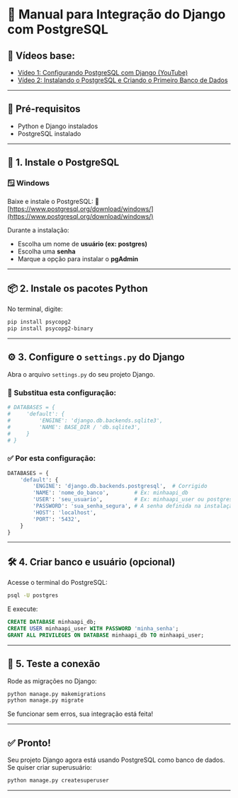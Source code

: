 

# 📘 Manual para Integração do Django com PostgreSQL

## 🎥 Vídeos base:

* [Vídeo 1: Configurando PostgreSQL com Django (YouTube)](https://www.youtube.com/watch?v=XdZtUVmgF-Q)
* [Vídeo 2: Instalando o PostgreSQL e Criando o Primeiro Banco de Dados](https://www.youtube.com/watch?v=L_2l8XTCPAE&t=106s&pp=ygUTcG9zdGdyZXNxbCB0dXRvcmlhbA%3D%3D)

---

## 🧰 Pré-requisitos

* Python e Django instalados
* PostgreSQL instalado

---

## 💾 1. Instale o PostgreSQL

### 🪟 Windows

Baixe e instale o PostgreSQL:
🔗 [https://www.postgresql.org/download/windows/](https://www.postgresql.org/download/windows/)

Durante a instalação:

* Escolha um nome de **usuário (ex: postgres)**
* Escolha uma **senha**
* Marque a opção para instalar o **pgAdmin**

---

## 📦 2. Instale os pacotes Python

No terminal, digite:

```bash
pip install psycopg2
pip install psycopg2-binary
```

---

## ⚙️ 3. Configure o `settings.py` do Django

Abra o arquivo `settings.py` do seu projeto Django.

### 🔄 Substitua esta configuração:

```python
# DATABASES = {
#     'default': {
#         'ENGINE': 'django.db.backends.sqlite3',
#         'NAME': BASE_DIR / 'db.sqlite3',
#     }
# }
```

### ✅ Por esta configuração:

```python
DATABASES = {
    'default': {
        'ENGINE': 'django.db.backends.postgresql',  # Corrigido
        'NAME': 'nome_do_banco',        # Ex: minhaapi_db
        'USER': 'seu_usuario',          # Ex: minhaapi_user ou postgres
        'PASSWORD': 'sua_senha_segura', # A senha definida na instalação
        'HOST': 'localhost',
        'PORT': '5432',
    }
}
```

---

## 🛠️ 4. Criar banco e usuário (opcional)

Acesse o terminal do PostgreSQL:

```bash
psql -U postgres
```

E execute:

```sql
CREATE DATABASE minhaapi_db;
CREATE USER minhaapi_user WITH PASSWORD 'minha_senha';
GRANT ALL PRIVILEGES ON DATABASE minhaapi_db TO minhaapi_user;
```

---

## 🧪 5. Teste a conexão

Rode as migrações no Django:

```bash
python manage.py makemigrations
python manage.py migrate
```

Se funcionar sem erros, sua integração está feita!

---

## ✅ Pronto!

Seu projeto Django agora está usando PostgreSQL como banco de dados. Se quiser criar superusuário:

```bash
python manage.py createsuperuser
```

---